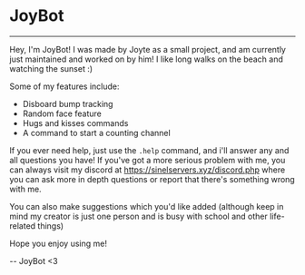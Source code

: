 # JoyBot
------------
Hey, I'm JoyBot! I was made by Joyte as a small project, and am currently just maintained and worked on by him! I like long walks on the beach and watching the sunset :)

Some of my features include:
 - Disboard bump tracking
 - Random face feature
 - Hugs and kisses commands
 - A command to start a counting channel

If you ever need help, just use the `.help` command, and i'll answer any and all questions you have! 
If you've got a more serious problem with me, you can always visit my discord at https://sinelservers.xyz/discord.php where you can ask more in depth questions or report that there's something wrong with me.

You can also make suggestions which you'd like added (although keep in mind my creator is just one person and is busy with school and other life-related things)

Hope you enjoy using me!

-- JoyBot <3
